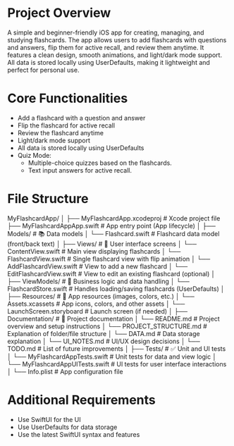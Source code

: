 # Project Overview

A simple and beginner-friendly iOS app for creating, managing, and studying flashcards. The app allows users to add flashcards with questions and answers, flip them for active recall, and review them anytime. It features a clean design, smooth animations, and light/dark mode support. All data is stored locally using UserDefaults, making it lightweight and perfect for personal use.

# Core Functionalities

- Add a flashcard with a question and answer
- Flip the flashcard for active recall
- Review the flashcard anytime
- Light/dark mode support
- All data is stored locally using UserDefaults
- Quiz Mode:
  - Multiple-choice quizzes based on the flashcards.
  - Text input answers for active recall.


# File Structure

MyFlashcardApp/
│
├── MyFlashcardApp.xcodeproj            # Xcode project file
├── MyFlashcardAppApp.swift              # App entry point (App lifecycle)
│
├── Models/                              # 📚 Data models
│   └── Flashcard.swift                   # Flashcard data model (front/back text)
│
├── Views/                               # 🎨 User interface screens
│   └── ContentView.swift                 # Main view displaying flashcards
│   └── FlashcardView.swift               # Single flashcard view with flip animation
│   └── AddFlashcardView.swift            # View to add a new flashcard
│   └── EditFlashcardView.swift           # View to edit an existing flashcard (optional)
│
├── ViewModels/                          # 🧠 Business logic and data handling
│   └── FlashcardStore.swift              # Handles loading/saving flashcards (UserDefaults)
│
├── Resources/                           # 🎨 App resources (images, colors, etc.)
│   └── Assets.xcassets                   # App icons, colors, and other assets
│   └── LaunchScreen.storyboard           # Launch screen (if needed)
│
├── Documentation/                       # 📄 Project documentation
│   └── README.md                         # Project overview and setup instructions
│   └── PROJECT_STRUCTURE.md              # Explanation of folder/file structure
│   └── DATA.md                           # Data storage explanation
│   └── UI_NOTES.md                       # UI/UX design decisions
│   └── TODO.md                           # List of future improvements
│
├── Tests/                                # ✅ Unit and UI tests
│   └── MyFlashcardAppTests.swift          # Unit tests for data and view logic
│   └── MyFlashcardAppUITests.swift        # UI tests for user interface interactions
│
└── Info.plist                            # App configuration file

# Additional Requirements

- Use SwiftUI for the UI
- Use UserDefaults for data storage
- Use the latest SwiftUI syntax and features